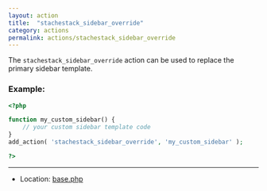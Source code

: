 ```yaml
---
layout: action
title:  "stachestack_sidebar_override"
category: actions
permalink: actions/stachestack_sidebar_override
---
```


The `stachestack_sidebar_override` action can be used to replace the primary sidebar template.

### Example:
```php
<?php

function my_custom_sidebar() {
	// your custom sidebar template code
}
add_action( 'stachestack_sidebar_override', 'my_custom_sidebar' );

?>
```

<hr>

* Location: [base.php](https://github.com/StacheStack/StacheStack/blob/master/base.php)